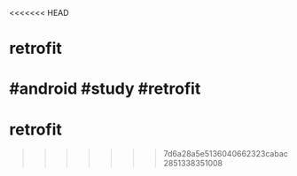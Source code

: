 <<<<<<< HEAD
# retrofit
#android #study #retrofit
=======
# retrofit
>>>>>>> 7d6a28a5e5136040662323cabac2851338351008
